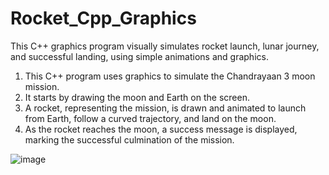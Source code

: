 # Rocket_Cpp_Graphics
This C++ graphics program visually simulates rocket launch, lunar journey, and successful landing, using simple animations and graphics.

1. This C++ program uses graphics to simulate the Chandrayaan 3 moon mission.
2. It starts by drawing the moon and Earth on the screen.
3. A rocket, representing the mission, is drawn and animated to launch from Earth, follow a curved trajectory, and land on the moon.
4. As the rocket reaches the moon, a success message is displayed, marking the successful culmination of the mission.

![image](https://github.com/vishwajeetk5/Rocket_Cpp_Graphics/assets/119106702/2ee46411-b606-4963-8b51-a3c42a81ac93)

